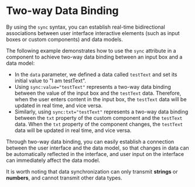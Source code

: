<template is="exm-article">
<a href="../../publics/examples/sync/demo.html" preview></a>
<a href="../../publics/examples/sync/test-demo.html" main></a>
<a href="../../publics/examples/sync/custom-input.html"></a>
</template>

# Two-way Data Binding

By using the `sync` syntax, you can establish real-time bidirectional associations between user interface interactive elements (such as input boxes or custom components) and data models.

The following example demonstrates how to use the `sync` attribute in a component to achieve two-way data binding between an input box and a data model:

- In the `data` parameter, we defined a data called `testText` and set its initial value to "I am testText".
- Using `sync:value="testText"` represents a two-way data binding between the value of the input box and the `testText` data. Therefore, when the user enters content in the input box, the `testText` data will be updated in real time, and vice versa.
- Similarly, using `sync:txt="testText"` represents a two-way data binding between the `txt` property of the custom component and the `testText` data. When the `txt` property of the component changes, the `testText` data will be updated in real time, and vice versa.

Through two-way data binding, you can easily establish a connection between the user interface and the data model, so that changes in data can be automatically reflected in the interface, and user input on the interface can immediately affect the data model.

It is worth noting that data synchronization can only transmit **strings** or **numbers**, and cannot transmit other data types.
